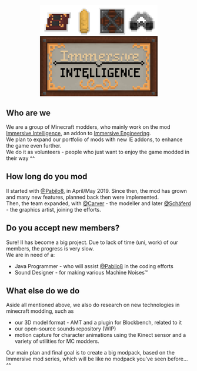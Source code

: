 #
<p align="center"><img src="logofullhq.png" alt="II Logo"></p>   

## Who are we  
We are a group of Minecraft modders, who mainly work on the mod [Immersive Intelligence](https://github.com/Team-Immersive-Intelligence/ImmersiveIntelligence), an addon to [Immersive Engineering](https://github.com/BluSunrize/ImmersiveEngineering).<br>
We plan to expand our portfolio of mods with new IE addons, to enhance the game even further.<br>
We do it as volunteers - people who just want to enjoy the game modded in their way ^^

## How long do you mod
II started with [@Pabilo8](https://github.com/Pabilo8/), in April/May 2019. Since then, the mod has grown and many new features, planned back then were implemented. <br>
Then, the team expanded, with [@Carver](https://github.com/Carvercarver1) - the modeller and later [@Schäferd](https://github.com/Schaeferd-CZ) - the graphics artist, joining the efforts.<br>

## Do you accept new members?
Sure! II has become a big project. Due to lack of time (uni, work) of our members, the progress is very slow.<br>
We are in need of a:
- Java Programmer - who will assist [@Pabilo8](https://github.com/Pabilo8/) in the coding efforts
- Sound Designer - for making various Machine Noises™

## What else do we do
Aside all mentioned above, we also do research on new technologies in minecraft modding, such as 
- our 3D model format - AMT and a plugin for Blockbench, related to it
- our open-source sounds repository (WIP)
- motion capture for character animations using the Kinect sensor 
and a variety of utilities for MC modders.

Our main plan and final goal is to create a big modpack, based on the Immersive mod series, which will be like no modpack you've seen before... ^^
